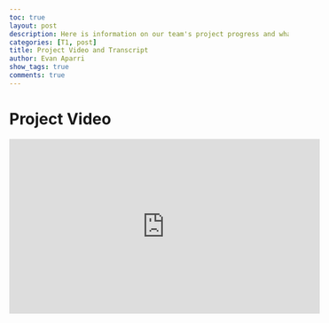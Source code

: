 ```yaml
---
toc: true
layout: post
description: Here is information on our team's project progress and what each member has been doing
categories: [T1, post]
title: Project Video and Transcript
author: Evan Aparri
show_tags: true
comments: true
---
```


# Project Video

<iframe width="560" height="315" src="https://www.youtube.com/embed/xO3kq3XX9lM" title="YouTube video player" frameborder="0" allow="accelerometer; autoplay; clipboard-write; encrypted-media; gyroscope; picture-in-picture" allowfullscreen></iframe>